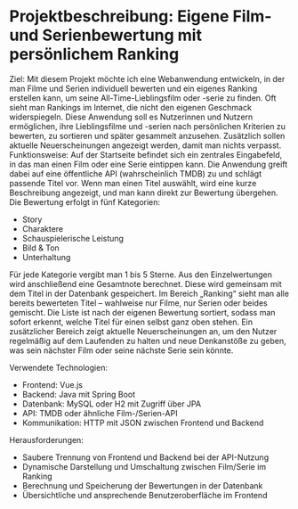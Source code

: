# Projektbeschreibung: Eigene Film- und Serienbewertung mit persönlichem Ranking
Ziel:
Mit diesem Projekt möchte ich eine Webanwendung entwickeln, in der man Filme und Serien individuell bewerten und ein eigenes Ranking erstellen kann, um seine All-Time-Lieblingsfilm oder -serie zu finden. Oft sieht man Rankings im Internet, die nicht den eigenen Geschmack widerspiegeln. Diese Anwendung soll es Nutzerinnen und Nutzern ermöglichen, ihre Lieblingsfilme und -serien nach persönlichen Kriterien zu bewerten, zu sortieren und später gesammelt anzusehen. Zusätzlich sollen aktuelle Neuerscheinungen angezeigt werden, damit man nichts verpasst. 
Funktionsweise:
Auf der Startseite befindet sich ein zentrales Eingabefeld, in das man einen Film oder eine Serie eintippen kann. Die Anwendung greift dabei auf eine öffentliche API (wahrscheinlich TMDB) zu und schlägt passende Titel vor. Wenn man einen Titel auswählt, wird eine kurze Beschreibung angezeigt, und man kann direkt zur Bewertung übergehen.
Die Bewertung erfolgt in fünf Kategorien:
-	Story
-	Charaktere
-	Schauspielerische Leistung
-	Bild & Ton
-	Unterhaltung


Für jede Kategorie vergibt man 1 bis 5 Sterne. Aus den Einzelwertungen wird anschließend eine Gesamtnote berechnet. Diese wird gemeinsam mit dem Titel in der Datenbank gespeichert.
Im Bereich „Ranking“ sieht man alle bereits bewerteten Titel – wahlweise nur Filme, nur Serien oder beides gemischt. Die Liste ist nach der eigenen Bewertung sortiert, sodass man sofort erkennt, welche Titel für einen selbst ganz oben stehen. Ein zusätzlicher Bereich zeigt aktuelle Neuerscheinungen an, um den Nutzer regelmäßig auf dem Laufenden zu halten und neue Denkanstöße zu geben, was sein nächster Film oder seine nächste Serie sein könnte.

Verwendete Technologien:
- Frontend: Vue.js
-	Backend: Java mit Spring Boot
-	Datenbank: MySQL oder H2 mit Zugriff über JPA
-	API: TMDB oder ähnliche Film-/Serien-API   
-	Kommunikation: HTTP mit JSON zwischen Frontend und Backend
  

Herausforderungen:
-	Saubere Trennung von Frontend und Backend bei der API-Nutzung
-	Dynamische Darstellung und Umschaltung zwischen Film/Serie im Ranking
-	Berechnung und Speicherung der Bewertungen in der Datenbank
-	Übersichtliche und ansprechende Benutzeroberfläche im Frontend


